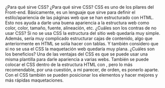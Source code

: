 ¿Para qué sirve CSS? ¿Para qué sirve CSS? CSS es uno de los pilares del Front-end. Básicamente, es un lenguaje que sirve para definir el estilo/apariencia de las páginas web que se han estructurado con HTML. Esto nos ayuda a darle una buena apariencia a la estructura web como color, color, tamaño, fuente, alineación, etc.
¿Cuáles son los contras de no usar CSS? Si no se usa CSS la estructura del sitio web quedaría muy simple. Además, sería muy complicado estructurar cajas de contenido, algo que anteriormente en HTML se solía hacer con tablas. Y también considero que si no se usa el CSS la maquetación web quedaría muy plana.
¿Cuáles son los beneficios? Una de las ventajas del CSS es que se puede usar una misma plantilla para darle apariencia a varias webs. También se puede colocar el CSS dentro de la estructura HTML con <style></style>, pero lo más recomendable, por una cuestión, a mi parecer, de orden, es ponerlo aparte. Con el CSS también se pueden posicionar los elementos y hacer mejores y más rápidas maquetaciones.